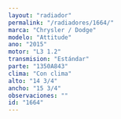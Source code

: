 ```yaml
---
layout: "radiador"
permalink: "/radiadores/1664/"
marca: "Chrysler / Dodge"
modelo: "Attitude"
ano: "2015"
motor: "L3 1.2"
transmision: "Estándar"
parte: "1350A843"
clima: "Con clima"
alto: "14 3/4"
ancho: "15 3/4"
observaciones: ""
id: "1664"
---
```


